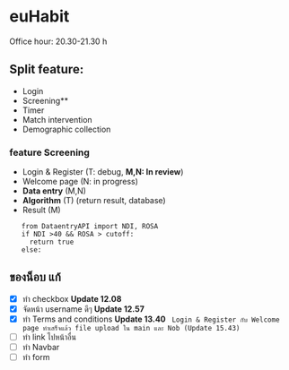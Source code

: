 # euHabit

Office hour: 20.30-21.30 h

## Split feature:
   - Login
   - Screening**
   - Timer
   - Match intervention 
   - Demographic collection

### feature Screening
  * Login & Register (T: debug, **M,N: In review**)
  * Welcome page (N: in progress)
  * **Data entry** (M,N)
  * **Algorithm** (T)
     (return result, database)
  * Result (M)
 ```
    from DataentryAPI import NDI, ROSA
    if NDI >40 && ROSA > cutoff:
      return true
    else:
  ```
  ## ของน็อบ แก้
- [X] ทำ checkbox 
   **Update 12.08**
- [X] จัดหน้า username ดีๆ 
   **Update 12.57**
- [X] ทำ Terms and conditions
   **Update 13.40**
  ```  Login & Register กับ Welcome page ทำเสร็จแล้ว file upload ใน main และ Nob (Update 15.43)  ``` 
- [ ] ทำ link ไปหน้าอื่น
- [ ] ทำ Navbar
- [ ] ทำ form
